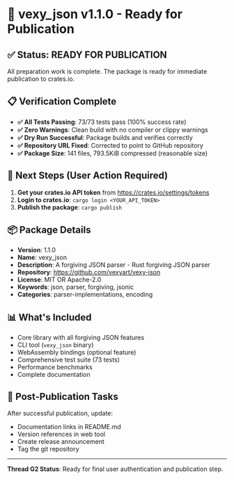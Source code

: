 # 🚀 vexy_json v1.1.0 - Ready for Publication

## ✅ Status: READY FOR PUBLICATION

All preparation work is complete. The package is ready for immediate publication to crates.io.

## 📋 Verification Complete

- **✅ All Tests Passing**: 73/73 tests pass (100% success rate)
- **✅ Zero Warnings**: Clean build with no compiler or clippy warnings
- **✅ Dry Run Successful**: Package builds and verifies correctly
- **✅ Repository URL Fixed**: Corrected to point to GitHub repository
- **✅ Package Size**: 141 files, 793.5KiB compressed (reasonable size)

## 🔑 Next Steps (User Action Required)

1. **Get your crates.io API token** from https://crates.io/settings/tokens
2. **Login to crates.io**: `cargo login <YOUR_API_TOKEN>`
3. **Publish the package**: `cargo publish`

## 📦 Package Details

- **Version**: 1.1.0
- **Name**: vexy_json
- **Description**: A forgiving JSON parser - Rust forgiving JSON parser
- **Repository**: https://github.com/vexyart/vexy-json
- **License**: MIT OR Apache-2.0
- **Keywords**: json, parser, forgiving, jsonic
- **Categories**: parser-implementations, encoding

## 📊 What's Included

- Core library with all forgiving JSON features
- CLI tool (`vexy_json` binary)
- WebAssembly bindings (optional feature)
- Comprehensive test suite (73 tests)
- Performance benchmarks
- Complete documentation

## 🎯 Post-Publication Tasks

After successful publication, update:
- Documentation links in README.md
- Version references in web tool
- Create release announcement
- Tag the git repository

---

**Thread G2 Status**: Ready for final user authentication and publication step.